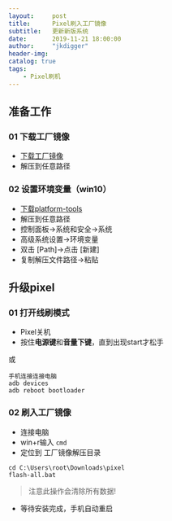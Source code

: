 ```yaml
---
layout:     post
title:      Pixel刷入工厂镜像
subtitle:   更新新版系统
date:       2019-11-21 18:00:00
author:     "jkdigger"
header-img: 
catalog: true
tags:
    - Pixel刷机
---
```


## 准备工作

### 01 下载工厂镜像

- [下载工厂镜像](https://developers.google.com/android/images#top )  
- 解压到任意路径

### 02 设置环境变量（win10）

- [下载platform-tools](https://developer.android.com/studio/releases/platform-tools)
- 解压到任意路径
- 控制面板->系统和安全->系统
- 高级系统设置->环境变量
- 双击 [Path]->点击 [新建]
- 复制解压文件路径->粘贴

## 升级pixel

### 01 打开线刷模式

- Pixel关机
- 按住**电源键**和**音量下键**，直到出现start才松手

或

```
手机连接连接电脑
adb devices
adb reboot bootloader
```

### 02 刷入工厂镜像

- 连接电脑
- win+r输入 `cmd`
- 定位到 工厂镜像解压目录

```
cd C:\Users\root\Downloads\pixel
flash-all.bat
```

> 注意此操作会清除所有数据!

- 等待安装完成，手机自动重启

